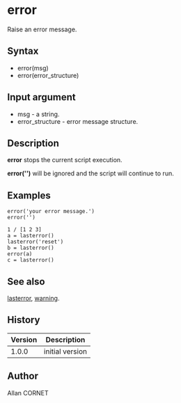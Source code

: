 

# error

Raise an error message.

## Syntax

- error(msg)
- error(error_structure)

## Input argument

 - msg - a string.
 - error_structure - error message structure.

## Description


  <p><b>error</b> stops the current script execution.</p>
  <p><b>error('')</b> will be ignored and the script will continue to run.</p>


## Examples

```Nelson
error('your error message.')
error('')
```
```Nelson
1 / [1 2 3]
a = lasterror()
lasterror('reset')
b = lasterror()
error(a)
c = lasterror()
```

## See also

[lasterror](lasterror.md), [warning](warning.md).
## History

|Version|Description|
|------|------|
|1.0.0|initial version|


## Author

Allan CORNET



